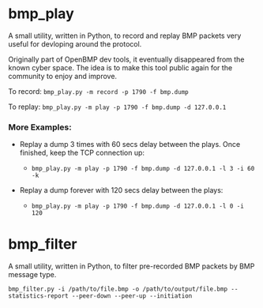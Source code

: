 # bmp_play
A small utility, written in Python, to record and replay BMP packets
very useful for devloping around the protocol.

Originally part of OpenBMP dev tools, it eventually disappeared from
the known cyber space. The idea is to make this tool public again for
the community to enjoy and improve.

To record: `bmp_play.py -m record -p 1790 -f bmp.dump`

To replay: `bmp_play.py -m play -p 1790 -f bmp.dump -d 127.0.0.1`

### More Examples:
- Replay a dump 3 times with 60 secs delay between the plays. Once finished, keep the TCP connection up:
  * `bmp_play.py -m play -p 1790 -f bmp.dump -d 127.0.0.1 -l 3 -i 60 -k`

- Replay a dump forever with 120 secs delay between the plays:
  * `bmp_play.py -m play -p 1790 -f bmp.dump -d 127.0.0.1 -l 0 -i 120`

# bmp_filter
A small utility, written in Python, to filter pre-recorded BMP packets
by BMP message type.

`bmp_filter.py -i /path/to/file.bmp -o /path/to/output/file.bmp --statistics-report --peer-down --peer-up --initiation`